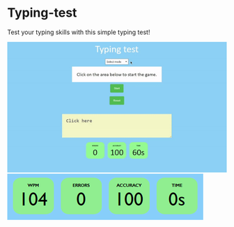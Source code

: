 # Typing-test

Test your typing skills with this simple typing test!

<img src="exam.gif" />
<img src="Capture.PNG" />
